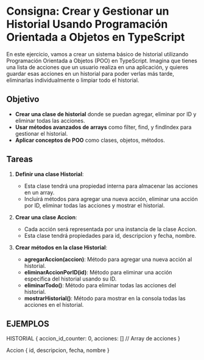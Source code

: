 # Consigna: Crear y Gestionar un Historial Usando Programación Orientada a Objetos en TypeScript

En este ejercicio, vamos a crear un sistema básico de historial utilizando Programación Orientada a Objetos (POO) en TypeScript. Imagina que tienes una lista de acciones que un usuario realiza en una aplicación, y quieres guardar esas acciones en un historial para poder verlas más tarde, eliminarlas individualmente o limpiar todo el historial.

## Objetivo

- **Crear una clase de historial** donde se puedan agregar, eliminar por ID y eliminar todas las acciones.
- **Usar métodos avanzados de arrays** como filter, find, y findIndex para gestionar el historial.
- **Aplicar conceptos de POO** como clases, objetos, métodos.

## Tareas

1. **Definir una clase Historial**:
   - Esta clase tendrá una propiedad interna para almacenar las acciones en un array.
   - Incluirá métodos para agregar una nueva acción, eliminar una acción por ID, eliminar todas las acciones y mostrar el historial.

2. **Crear una clase Accion**:
   - Cada acción será representada por una instancia de la clase Accion.
   - Esta clase tendrá propiedades para id, descripcion y fecha, nombre.

3. **Crear métodos en la clase Historial**:
   - **agregarAccion(accion)**: Método para agregar una nueva acción al historial.
   - **eliminarAccionPorID(id)**: Método para eliminar una acción específica del historial usando su ID.
   - **eliminarTodo()**: Método para eliminar todas las acciones del historial.
   - **mostrarHistorial()**: Método para mostrar en la consola todas las acciones en el historial.

## EJEMPLOS

HISTORIAL {
   accion_id_counter: 0,
   acciones: [] // Array de acciones
}

Accion {
   id,
   descripcion,
   fecha,
   nombre
}